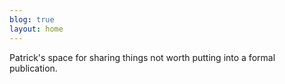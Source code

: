 ```yaml
---
blog: true
layout: home
---
```


Patrick's space for sharing things not worth putting into a formal publication.

